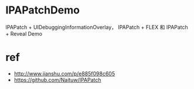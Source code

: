 # IPAPatchDemo
IPAPatch + UIDebuggingInformationOverlay， IPAPatch + FLEX 和 IPAPatch + Reveal Demo

# ref
- http://www.jianshu.com/p/e885f098c605
- https://github.com/Naituw/IPAPatch
